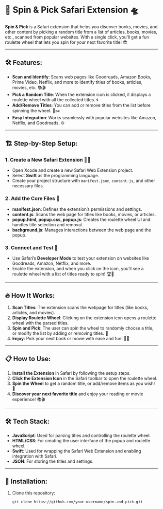 # 🎰 **Spin & Pick** Safari Extension 🛸

**Spin & Pick** is a Safari extension that helps you discover books, movies, and other content by picking a random title from a list of articles, books, movies, etc., scanned from popular websites. With a single click, you'll get a fun roulette wheel that lets you spin for your next favorite title! 😎

---

## 🛠️ **Features**:
- **Scan and Identify**: Scans web pages like Goodreads, Amazon Books, Prime Video, Netflix, and more to identify titles of books, articles, movies, etc. 📚🎬
- **Pick a Random Title**: When the extension icon is clicked, it displays a roulette wheel with all the collected titles. 🌀
- **Add/Remove Titles**: You can add or remove titles from the list before spinning the wheel. 📝✂️
- **Easy Integration**: Works seamlessly with popular websites like Amazon, Netflix, and Goodreads. 🌐

---

## 🏗️ **Step-by-Step Setup**:

### 1. **Create a New Safari Extension** 🧑‍💻
   - Open Xcode and create a new Safari Web Extension project.
   - Select **Swift** as the programming language.
   - Create your project structure with `manifest.json`, `content.js`, and other necessary files.

### 2. **Add the Core Files** 📂
   - **manifest.json**: Defines the extension’s permissions and settings.
   - **content.js**: Scans the web page for titles like books, movies, or articles.
   - **popup.html, popup.css, popup.js**: Creates the roulette wheel UI and handles title selection and removal.
   - **background.js**: Manages interactions between the web page and the popup.

### 3. **Connect and Test** 🧪
   - Use Safari’s **Developer Mode** to test your extension on websites like Goodreads, Amazon, Netflix, and more.
   - Enable the extension, and when you click on the icon, you’ll see a roulette wheel with a list of titles ready to spin! 🏆🎡

---

## 🔥 **How It Works**:

1. **Scan Titles**: The extension scans the webpage for titles (like books, articles, and movies).
2. **Display Roulette Wheel**: Clicking on the extension icon opens a roulette wheel with the parsed titles.
3. **Spin and Pick**: The user can spin the wheel to randomly choose a title, or modify the list by adding or removing titles. 🎯
4. **Enjoy**: Pick your next book or movie with ease and fun! 📖🍿

---

## 📋 **How to Use**:
1. **Install the Extension** in Safari by following the setup steps.
2. **Click the Extension Icon** in the Safari toolbar to open the roulette wheel.
3. **Spin the Wheel** to get a random title, or add/remove items as you wish! 🎉
4. **Discover your next favorite title** and enjoy your reading or movie experience! 📚🎬

---

## 🛠️ **Tech Stack**:

- **JavaScript**: Used for parsing titles and controlling the roulette wheel.
- **HTML/CSS**: For creating the user interface of the popup and roulette wheel.
- **Swift**: Used for wrapping the Safari Web Extension and enabling integration with Safari.
- **JSON**: For storing the titles and settings.

---

## 🚀 **Installation**:

1. Clone this repository:
   ```bash
   git clone https://github.com/your-username/spin-and-pick.git
